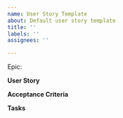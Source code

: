 ```yaml
---
name: User Story Template
about: Default user story template
title: ''
labels: ''
assignees: ''

---
```


Epic: <epic>

**User Story**


**Acceptance Criteria**

**Tasks**
